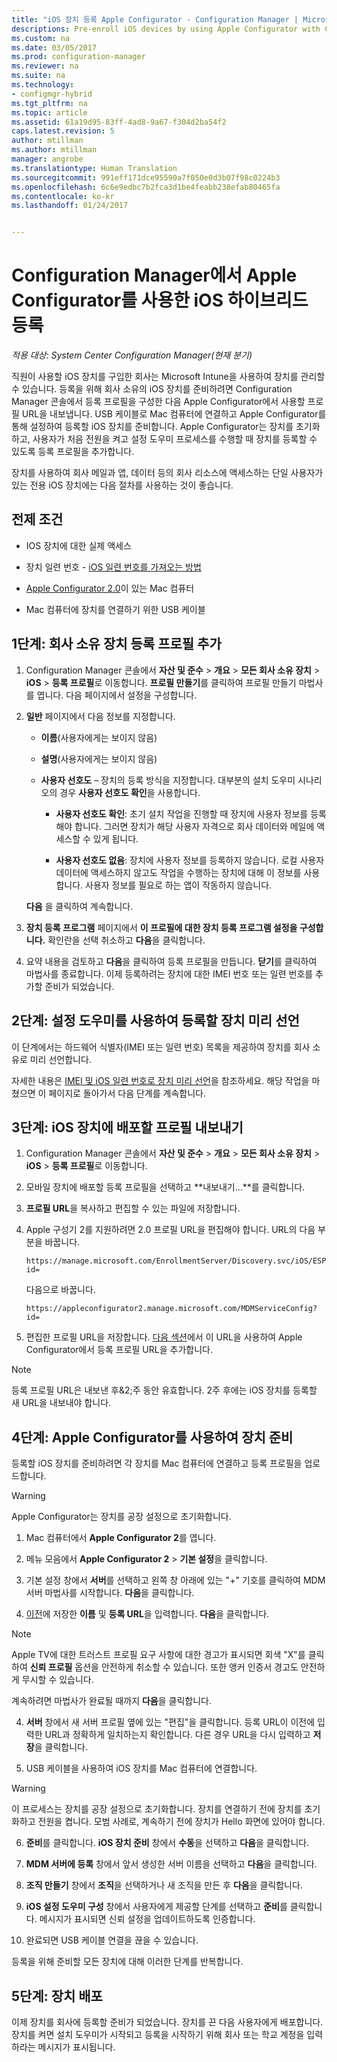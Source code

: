 ```yaml
---
title: "iOS 장치 등록 Apple Configurator - Configuration Manager | Microsoft 문서"
descriptions: Pre-enroll iOS devices by using Apple Configurator with Configuration Manager.
ms.custom: na
ms.date: 03/05/2017
ms.prod: configuration-manager
ms.reviewer: na
ms.suite: na
ms.technology:
- configmgr-hybrid
ms.tgt_pltfrm: na
ms.topic: article
ms.assetid: 61a19d95-83ff-4ad8-9a67-f304d2ba54f2
caps.latest.revision: 5
author: mtillman
ms.author: mtillman
manager: angrobe
ms.translationtype: Human Translation
ms.sourcegitcommit: 991eff171dce95590a7f050e0d3b07f98c0224b3
ms.openlocfilehash: 6c6e9edbc7b2fca3d1be4feabb238efab80465fa
ms.contentlocale: ko-kr
ms.lasthandoff: 01/24/2017


---
```

# <a name="ios-hybrid-enrollment-using-apple-configurator-with-configuration-manager"></a>Configuration Manager에서 Apple Configurator를 사용한 iOS 하이브리드 등록

*적용 대상: System Center Configuration Manager(현재 분기)*

직원이 사용할 iOS 장치를 구입한 회사는 Microsoft Intune을 사용하여 장치를 관리할 수 있습니다. 등록을 위해 회사 소유의 iOS 장치를 준비하려면 Configuration Manager 콘솔에서 등록 프로필을 구성한 다음 Apple Configurator에서 사용할 프로필 URL을 내보냅니다. USB 케이블로 Mac 컴퓨터에 연결하고 Apple Configurator를 통해 설정하여 등록할 iOS 장치를 준비합니다. Apple Configurator는 장치를 초기화하고, 사용자가 처음 전원을 켜고 설정 도우미 프로세스를 수행할 때 장치를 등록할 수 있도록 등록 프로필을 추가합니다.

장치를 사용하여 회사 메일과 앱, 데이터 등의 회사 리소스에 액세스하는 단일 사용자가 있는 전용 iOS 장치에는 다음 절차를 사용하는 것이 좋습니다.  

## <a name="prerequisites"></a>전제 조건  

-   IOS 장치에 대한 실제 액세스  

-   장치 일련 번호 - [iOS 일련 번호를 가져오는 방법](https://support.apple.com/en-us/HT204308)  

-   [Apple Configurator 2.0](http://go.microsoft.com/fwlink/?LinkId=518017)이 있는 Mac 컴퓨터  

-   Mac 컴퓨터에 장치를 연결하기 위한 USB 케이블  

## <a name="step-1-add-a-corporate-owned-device-enrollment-profile"></a>1단계: 회사 소유 장치 등록 프로필 추가

1.  Configuration Manager 콘솔에서 **자산 및 준수** > **개요** > **모든 회사 소유 장치** > **iOS** > **등록 프로필**로 이동합니다. **프로필 만들기**를 클릭하여 프로필 만들기 마법사를 엽니다. 다음 페이지에서 설정을 구성합니다.  

2.  **일반** 페이지에서 다음 정보를 지정합니다.  

    -   **이름**(사용자에게는 보이지 않음)  

    -   **설명**(사용자에게는 보이지 않음)  

    -   **사용자 선호도** – 장치의 등록 방식을 지정합니다. 대부분의 설치 도우미 시나리오의 경우 **사용자 선호도 확인**을 사용합니다.  

        -   **사용자 선호도 확인**: 초기 설치 작업을 진행할 때 장치에 사용자 정보를 등록해야 합니다. 그러면 장치가 해당 사용자 자격으로 회사 데이터와 메일에 액세스할 수 있게 됩니다.  

        -   **사용자 선호도 없음**: 장치에 사용자 정보를 등록하지 않습니다. 로컬 사용자 데이터에 액세스하지 않고도 작업을 수행하는 장치에 대해 이 정보를 사용합니다. 사용자 정보를 필요로 하는 앱이 작동하지 않습니다.

    **다음** 을 클릭하여 계속합니다.  

3.  **장치 등록 프로그램** 페이지에서 **이 프로필에 대한 장치 등록 프로그램 설정을 구성합니다.** 확인란을 선택 취소하고 **다음**을 클릭합니다.  

4.  요약 내용을 검토하고 **다음**을 클릭하여 등록 프로필을 만듭니다. **닫기**를 클릭하여 마법사를 종료합니다. 이제 등록하려는 장치에 대한 IMEI 번호 또는 일련 번호를 추가할 준비가 되었습니다.  

## <a name="step-2-predeclare-devices-to-enroll-with-setup-assistant"></a>2단계: 설정 도우미를 사용하여 등록할 장치 미리 선언

이 단계에서는 하드웨어 식별자(IMEI 또는 일련 번호) 목록을 제공하여 장치를 회사 소유로 미리 선언합니다.

자세한 내용은 [IMEI 및 iOS 일련 번호로 장치 미리 선언](predeclare-devices-with-hardware-id.md)을 참조하세요. 해당 작업을 마쳤으면 이 페이지로 돌아가서 다음 단계를 계속합니다.

## <a name="step-3-export-the-profile-to-deploy-to-ios-devices"></a>3단계: iOS 장치에 배포할 프로필 내보내기

1.  Configuration Manager 콘솔에서 **자산 및 준수** > **개요** > **모든 회사 소유 장치** > **iOS** > **등록 프로필**로 이동합니다.

2.  모바일 장치에 배포할 등록 프로필을 선택하고 **내보내기...**를 클릭합니다.

3.  **프로필 URL**을 복사하고 편집할 수 있는 파일에 저장합니다.   

4.  Apple 구성기 2를 지원하려면 2.0 프로필 URL을 편집해야 합니다. URL의 다음 부분을 바꿉니다.  

    ```  
    https://manage.microsoft.com/EnrollmentServer/Discovery.svc/iOS/ESProxy?id=  

    ```  

     다음으로 바꿉니다.  

    ```  
    https://appleconfigurator2.manage.microsoft.com/MDMServiceConfig?id=  

    ```

5.  편집한 프로필 URL을 저장합니다. [다음 섹션](#step-4-prepare-the-device-with-apple-configurator)에서 이 URL을 사용하여 Apple Configurator에서 등록 프로필 URL을 추가합니다.  

> [!NOTE]
> 등록 프로필 URL은 내보낸 후&2;주 동안 유효합니다. 2주 후에는 iOS 장치를 등록할 새 URL을 내보내야 합니다.

## <a name="step-4-prepare-the-device-with-apple-configurator"></a>4단계: Apple Configurator를 사용하여 장치 준비

등록할 iOS 장치를 준비하려면 각 장치를 Mac 컴퓨터에 연결하고 등록 프로필을 업로드합니다.  

> [!WARNING]  
>  Apple Configurator는 장치를 공장 설정으로 초기화합니다.  

1.  Mac 컴퓨터에서 **Apple Configurator 2**를 엽니다.  

2.  메뉴 모음에서 **Apple Configurator 2** > **기본 설정**을 클릭합니다.  

2.  기본 설정 창에서 **서버**를 선택하고 왼쪽 창 아래에 있는 "+" 기호를 클릭하여 MDM 서버 마법사를 시작합니다. **다음**을 클릭합니다.  

3.  [이전](#step-3-export-the-profile-to-deploy-to-ios-devices)에 저장한 **이름** 및 **등록 URL**을 입력합니다. **다음**을 클릭합니다.  

   > [!NOTE]
   > Apple TV에 대한 트러스트 프로필 요구 사항에 대한 경고가 표시되면 회색 "X"를 클릭하여 **신뢰 프로필** 옵션을 안전하게 취소할 수 있습니다. 또한 앵커 인증서 경고도 안전하게 무시할 수 있습니다.

   계속하려면 마법사가 완료될 때까지 **다음**을 클릭합니다.  

4.  **서버** 창에서 새 서버 프로필 옆에 있는 "편집"을 클릭합니다. 등록 URL이 이전에 입력한 URL과 정확하게 일치하는지 확인합니다. 다른 경우 URL을 다시 입력하고 **저장**을 클릭합니다.  

5.  USB 케이블을 사용하여 iOS 장치를 Mac 컴퓨터에 연결합니다.  

  > [!WARNING]  
  >  이 프로세스는 장치를 공장 설정으로 초기화합니다. 장치를 연결하기 전에 장치를 초기화하고 전원을 켭니다. 모범 사례로, 계속하기 전에 장치가 Hello 화면에 있어야 합니다.  

6.  **준비**를 클릭합니다. **iOS 장치 준비** 창에서 **수동**을 선택하고 **다음**을 클릭합니다.  

7.  **MDM 서버에 등록** 창에서 앞서 생성한 서버 이름을 선택하고 **다음**을 클릭합니다.  

9. **조직 만들기** 창에서 **조직**을 선택하거나 새 조직을 만든 후 **다음**을 클릭합니다.  

10. **iOS 설정 도우미 구성** 창에서 사용자에게 제공할 단계를 선택하고 **준비**를 클릭합니다. 메시지가 표시되면 신뢰 설정을 업데이트하도록 인증합니다.  

11. 완료되면 USB 케이블 연결을 끊을 수 있습니다.  

등록을 위해 준비할 모든 장치에 대해 이러한 단계를 반복합니다.

## <a name="step-5-distribute-devices"></a>5단계: 장치 배포

이제 장치를 회사에 등록할 준비가 되었습니다. 장치를 끈 다음 사용자에게 배포합니다. 장치를 켜면 설치 도우미가 시작되고 등록을 시작하기 위해 회사 또는 학교 계정을 입력하라는 메시지가 표시됩니다.

